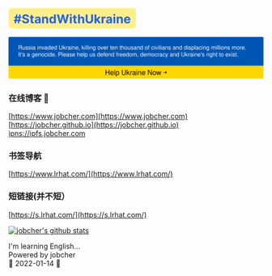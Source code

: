 [![StandWithUkraine](https://raw.githubusercontent.com/vshymanskyy/StandWithUkraine/main/badges/StandWithUkraine.svg)](https://github.com/vshymanskyy/StandWithUkraine/blob/main/docs/README.md)  
  
[![Stand With Ukraine](https://raw.githubusercontent.com/vshymanskyy/StandWithUkraine/main/banner2-direct.svg)](https://vshymanskyy.github.io/StandWithUkraine/)  

### 在线博客 👋
[https://www.jobcher.com](https://www.jobcher.com)  
[https://jobcher.github.io](https://jobcher.github.io)  
[ipns://ipfs.jobcher.com](ipns://ipfs.jobcher.com)
  
### 书签导航
[https://www.lrhat.com/](https://www.lrhat.com/)  
  
### 短链接(并不短）
[https://s.lrhat.com/](https://s.lrhat.com/)  
  
[![jobcher's github stats](https://github-readme-stats.vercel.app/api?username=jobcher&count_private=true&show_icons=true&theme=swift)](https://github-readme-stats.vercel.app/api?username=jobcher&count_private=true&show_icons=true&theme=swift)

I'm learning English...  
Powered by jobcher  
🔭 2022-01-14 🔭
<!--
**jobcher/jobcher** is a ✨ _special_ ✨ repository because its `README.md` (this file) appears on your GitHub profile.

Here are some ideas to get you started:

- 🔭 I’m currently working on ...
- 🌱 I’m currently learning ...
- 👯 I’m looking to collaborate on ...
- 🤔 I’m looking for help with ...
- 💬 Ask me about ...
- 📫 How to reach me: ...
- 😄 Pronouns: ...
- ⚡ Fun fact: ...
-->
